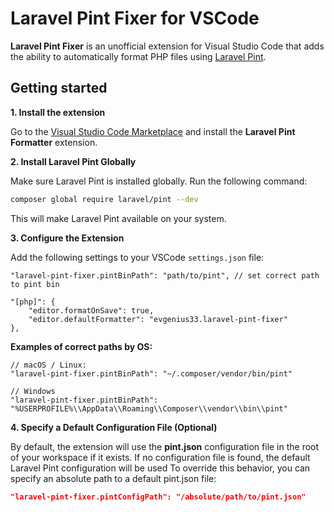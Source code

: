 # Laravel Pint Fixer for VSCode

**Laravel Pint Fixer** is an unofficial extension for Visual Studio Code that adds the ability to automatically format PHP files using [Laravel Pint](https://github.com/laravel/pint).

## Getting started

**1. Install the extension**

Go to the [Visual Studio Code Marketplace](https://marketplace.visualstudio.com/vscode) and install the **Laravel Pint Formatter** extension.

**2. Install Laravel Pint Globally**

Make sure Laravel Pint is installed globally. Run the following command:

```sh
composer global require laravel/pint --dev
```

This will make Laravel Pint available on your system.

**3. Configure the Extension**

Add the following settings to your VSCode `settings.json` file:

```jsonc
"laravel-pint-fixer.pintBinPath": "path/to/pint", // set correct path to pint bin

"[php]": {
	"editor.formatOnSave": true,
	"editor.defaultFormatter": "evgenius33.laravel-pint-fixer"
},
```

**Examples of correct paths by OS:**

```jsonc
// macOS / Linux:
"laravel-pint-fixer.pintBinPath": "~/.composer/vendor/bin/pint"

// Windows
"laravel-pint-fixer.pintBinPath": "%USERPROFILE%\\AppData\\Roaming\\Composer\\vendor\\bin\\pint"
```

**4. Specify a Default Configuration File (Optional)**

By default, the extension will use the **pint.json** configuration file in the root of your workspace if it exists. If no configuration file is found, the default Laravel Pint configuration will be used
To override this behavior, you can specify an absolute path to a default pint.json file:

```json
"laravel-pint-fixer.pintConfigPath": "/absolute/path/to/pint.json"
```
